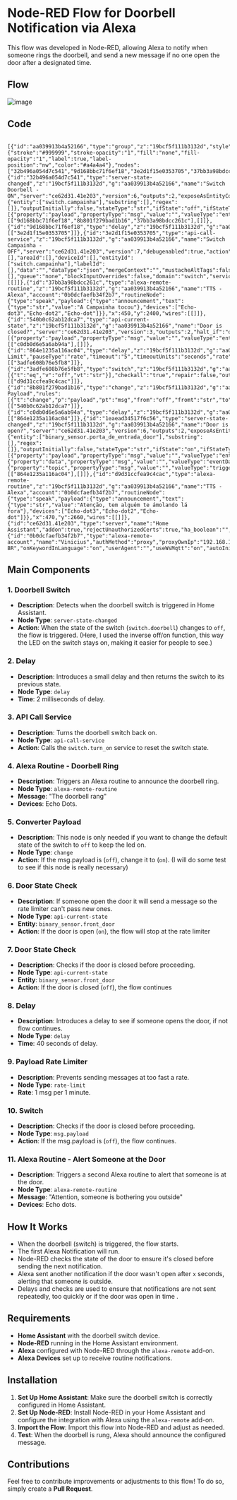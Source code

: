 # Node-RED Flow for Doorbell Notification via Alexa

This flow was developed in Node-RED, allowing Alexa to notify when someone rings the doorbell, and send a new message if no one open the door after a designated time.

## Flow

![image](https://github.com/user-attachments/assets/0f9524ab-c10c-4d5b-b817-ca0821d94da4)

## Code

     [{"id":"aa039913b4a52166","type":"group","z":"19bcf5f111b3132d","style":{"stroke":"#999999","stroke-opacity":"1","fill":"none","fill-opacity":"1","label":true,"label-position":"nw","color":"#a4a4a4"},"nodes":["32b496a054d7c541","9d168bbc71f6ef18","3e2d1f15e0353705","37bb3a98bdcc261c","540b0c62ab12dca7","864e1235a116ac04","3adfe608b76e5fb8","8b801f279bad1b16","c0db0d6e5a6ab94a","1eaead34517f6c56","d9d31ccfea9c4cac"],"x":54,"y":2359,"w":812,"h":342},{"id":"32b496a054d7c541","type":"server-state-changed","z":"19bcf5f111b3132d","g":"aa039913b4a52166","name":"Switch Doorbell - ON","server":"ce62d31.41e203","version":6,"outputs":2,"exposeAsEntityConfig":"","entities":{"entity":["switch.campainha"],"substring":[],"regex":[]},"outputInitially":false,"stateType":"str","ifState":"off","ifStateType":"str","ifStateOperator":"is","outputOnlyOnStateChange":false,"for":"0","forType":"num","forUnits":"minutes","ignorePrevStateNull":false,"ignorePrevStateUnknown":false,"ignorePrevStateUnavailable":false,"ignoreCurrentStateUnknown":false,"ignoreCurrentStateUnavailable":false,"outputProperties":[{"property":"payload","propertyType":"msg","value":"","valueType":"entityState"}],"x":170,"y":2440,"wires":[["9d168bbc71f6ef18","8b801f279bad1b16","37bb3a98bdcc261c"],[]]},{"id":"9d168bbc71f6ef18","type":"delay","z":"19bcf5f111b3132d","g":"aa039913b4a52166","name":"","pauseType":"delay","timeout":"2","timeoutUnits":"milliseconds","rate":"1","nbRateUnits":"1","rateUnits":"second","randomFirst":"1","randomLast":"5","randomUnits":"seconds","drop":false,"allowrate":false,"outputs":1,"x":450,"y":2460,"wires":[["3e2d1f15e0353705"]]},{"id":"3e2d1f15e0353705","type":"api-call-service","z":"19bcf5f111b3132d","g":"aa039913b4a52166","name":"Switch Campainha - OFF","server":"ce62d31.41e203","version":7,"debugenabled":true,"action":"switch.turn_on","floorId":[],"areaId":[],"deviceId":[],"entityId":["switch.campainha"],"labelId":[],"data":"","dataType":"json","mergeContext":"","mustacheAltTags":false,"outputProperties":[],"queue":"none","blockInputOverrides":false,"domain":"switch","service":"turn_on","x":730,"y":2460,"wires":[[]]},{"id":"37bb3a98bdcc261c","type":"alexa-remote-routine","z":"19bcf5f111b3132d","g":"aa039913b4a52166","name":"TTS - Alexa","account":"0b0dcfaefb34f2b7","routineNode":{"type":"speak","payload":{"type":"announcement","text":{"type":"str","value":"A Campainha tocou"},"devices":["Echo-dot3","Echo-dot2","Echo-dot"]}},"x":450,"y":2400,"wires":[[]]},{"id":"540b0c62ab12dca7","type":"api-current-state","z":"19bcf5f111b3132d","g":"aa039913b4a52166","name":"Door is closed?","server":"ce62d31.41e203","version":3,"outputs":2,"halt_if":"off","halt_if_type":"str","halt_if_compare":"is","entity_id":"binary_sensor.porta_de_entrada_door","state_type":"str","blockInputOverrides":false,"outputProperties":[{"property":"payload","propertyType":"msg","value":"","valueType":"entityState"}],"for":"0","forType":"num","forUnits":"seconds","override_topic":false,"state_location":"payload","override_payload":"msg","entity_location":"data","override_data":"msg","x":380,"y":2540,"wires":[["c0db0d6e5a6ab94a"],[]]},{"id":"864e1235a116ac04","type":"delay","z":"19bcf5f111b3132d","g":"aa039913b4a52166","name":"Rate Limit","pauseType":"rate","timeout":"5","timeoutUnits":"seconds","rate":"1","nbRateUnits":"1","rateUnits":"minute","randomFirst":"1","randomLast":"5","randomUnits":"seconds","drop":true,"allowrate":false,"outputs":1,"x":600,"y":2600,"wires":[["3adfe608b76e5fb8"]]},{"id":"3adfe608b76e5fb8","type":"switch","z":"19bcf5f111b3132d","g":"aa039913b4a52166","name":"","property":"payload","propertyType":"msg","rules":[{"t":"eq","v":"off","vt":"str"}],"checkall":"true","repair":false,"outputs":1,"x":750,"y":2600,"wires":[["d9d31ccfea9c4cac"]]},{"id":"8b801f279bad1b16","type":"change","z":"19bcf5f111b3132d","g":"aa039913b4a52166","name":"Converter Payload","rules":[{"t":"change","p":"payload","pt":"msg","from":"off","fromt":"str","to":"on","tot":"str"}],"action":"","property":"","from":"","to":"","reg":false,"x":190,"y":2540,"wires":[["540b0c62ab12dca7"]]},{"id":"c0db0d6e5a6ab94a","type":"delay","z":"19bcf5f111b3132d","g":"aa039913b4a52166","name":"","pauseType":"delay","timeout":"40","timeoutUnits":"seconds","rate":"1","nbRateUnits":"1","rateUnits":"second","randomFirst":"1","randomLast":"5","randomUnits":"seconds","drop":false,"allowrate":false,"outputs":1,"x":630,"y":2520,"wires":[["864e1235a116ac04"]]},{"id":"1eaead34517f6c56","type":"server-state-changed","z":"19bcf5f111b3132d","g":"aa039913b4a52166","name":"Door is open?","server":"ce62d31.41e203","version":6,"outputs":2,"exposeAsEntityConfig":"","entities":{"entity":["binary_sensor.porta_de_entrada_door"],"substring":[],"regex":[]},"outputInitially":false,"stateType":"str","ifState":"on","ifStateType":"str","ifStateOperator":"is","outputOnlyOnStateChange":true,"for":"0","forType":"num","forUnits":"minutes","ignorePrevStateNull":false,"ignorePrevStateUnknown":false,"ignorePrevStateUnavailable":false,"ignoreCurrentStateUnknown":false,"ignoreCurrentStateUnavailable":false,"outputProperties":[{"property":"payload","propertyType":"msg","value":"","valueType":"entityState"},{"property":"data","propertyType":"msg","value":"","valueType":"eventData"},{"property":"topic","propertyType":"msg","value":"","valueType":"triggerId"}],"x":370,"y":2600,"wires":[["864e1235a116ac04"],[]]},{"id":"d9d31ccfea9c4cac","type":"alexa-remote-routine","z":"19bcf5f111b3132d","g":"aa039913b4a52166","name":"TTS - Alexa","account":"0b0dcfaefb34f2b7","routineNode":{"type":"speak","payload":{"type":"announcement","text":{"type":"str","value":"Atenção, tem alguém te ámolando lá fora"},"devices":["Echo-dot3","Echo-dot2","Echo-dot"]}},"x":470,"y":2660,"wires":[[]]},{"id":"ce62d31.41e203","type":"server","name":"Home Assistant","addon":true,"rejectUnauthorizedCerts":true,"ha_boolean":"","connectionDelay":false,"cacheJson":false,"heartbeat":false,"heartbeatInterval":"10","statusSeparator":"","enableGlobalContextStore":false},{"id":"0b0dcfaefb34f2b7","type":"alexa-remote-account","name":"Vinicius","authMethod":"proxy","proxyOwnIp":"192.168.10.8","proxyPort":"3456","cookieFile":"/config/senha","refreshInterval":"1","alexaServiceHost":"pitangui.amazon.com","amazonPage":"amazon.com.br","acceptLanguage":"pt-BR","onKeywordInLanguage":"on","userAgent":"","useWsMqtt":"on","autoInit":"on"}]


## Main Components

### 1. **Doorbell Switch**
   - **Description**: Detects when the doorbell switch is triggered in Home Assistant.
   - **Node Type**: `server-state-changed`
   - **Action**: When the state of the switch (`switch.doorbell`) changes to `off`, the flow is triggered.
     (Here, I used the inverse off/on function, this way the LED on the switch stays on, making it easier for people to see.)

### 2. **Delay**
   - **Description**: Introduces a small delay and then returns the switch to its previous state.
   - **Node Type**: `delay`
   - **Time**: 2 milliseconds of delay.

### 3. **API Call Service**
   - **Description**: Turns the doorbell switch back on.
   - **Node Type**: `api-call-service`
   - **Action**: Calls the `switch.turn_on` service to reset the switch state.

### 4. **Alexa Routine - Doorbell Ring**
   - **Description**: Triggers an Alexa routine to announce the doorbell ring.
   - **Node Type**: `alexa-remote-routine`
   - **Message**: "The doorbell rang"
   - **Devices**: Echo Dots.
     
### 5. **Converter Payload**
   - **Description**: This node is only needed if you want to change the default state of the switch to `off` to keep the led on.
   - **Node Type**: `change`
   - **Action**: If the msg.payload is (`off`), change it to (`on`).
     (I will do some test to see if this node is really necessary)
     
### 6. **Door State Check**
   - **Description**: If someone open the door it will send a message so the rate limiter can't pass new ones.
   - **Node Type**: `api-current-state`
   - **Entity**: `binary_sensor.front_door`
   - **Action**: If the door is open (`on`), the flow will stop at the rate limiter
     
### 7. **Door State Check**
   - **Description**: Checks if the door is closed before proceeding.
   - **Node Type**: `api-current-state`
   - **Entity**: `binary_sensor.front_door`
   - **Action**: If the door is closed (`off`), the flow continues

### 8. **Delay**
   - **Description**: Introduces a delay to see if someone opens the door, if not flow continues.
   - **Node Type**: `delay`
   - **Time**: 40 seconds of delay.

### 9. **Payload Rate Limiter**
   - **Description**: Prevents sending messages at too fast a rate.
   - **Node Type**: `rate-limit`
   - **Rate**: 1 msg per 1 minute.

### 10. **Switch**
   - **Description**: Checks if the door is closed before proceeding.
   - **Node Type**: `msg.payload`
   - **Action**: If the msg.payload is (`off`), the flow continues.

### 11. **Alexa Routine - Alert Someone at the Door**
   - **Description**: Triggers a second Alexa routine to alert that someone is at the door.
   - **Node Type**: `alexa-remote-routine`
   - **Message**: "Attention, someone is bothering you outside"
   - **Devices**: Echo dots.

## How It Works

- When the doorbell (switch) is triggered, the flow starts.
- The first Alexa Notification will run.
- Node-RED checks the state of the door to ensure it's closed before sending the next notification.
- Alexa sent another notification if the door wasn't open after `x` seconds, alerting that someone is outside.
- Delays and checks are used to ensure that notifications are not sent repeatedly, too quickly or if the door was open in time .

## Requirements

- **Home Assistant** with the doorbell switch device.
- **Node-RED** running in the Home Assistant environment.
- **Alexa** configured with Node-RED through the `alexa-remote` add-on.
- **Alexa Devices** set up to receive routine notifications.

## Installation

1. **Set Up Home Assistant**: Make sure the doorbell switch is correctly configured in Home Assistant.
2. **Set Up Node-RED**: Install Node-RED in your Home Assistant and configure the integration with Alexa using the `alexa-remote` add-on.
3. **Import the Flow**: Import this flow into Node-RED and adjust as needed.
4. **Test**: When the doorbell is rung, Alexa should announce the configured message.

## Contributions

Feel free to contribute improvements or adjustments to this flow! To do so, simply create a **Pull Request**.


